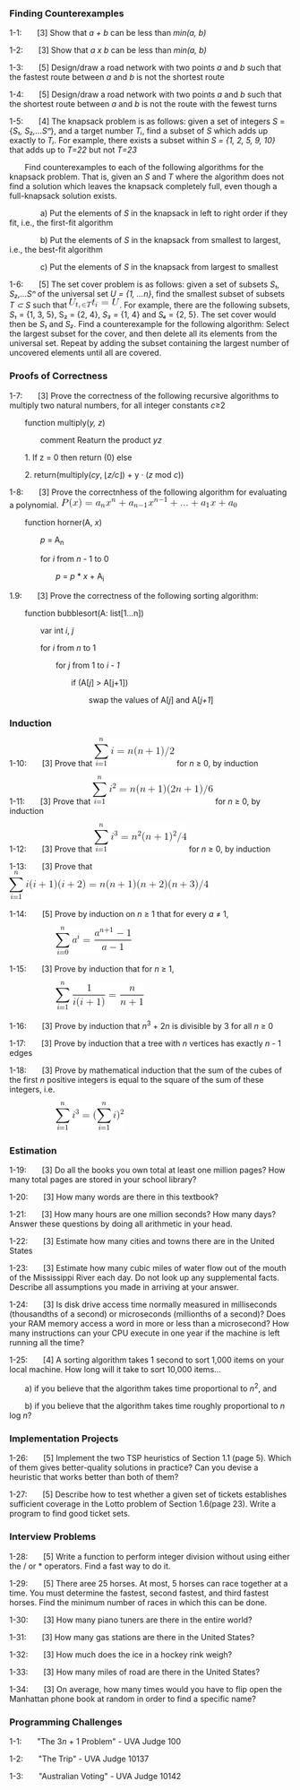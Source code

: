 ### Finding Counterexamples

1-1:&nbsp; &nbsp; &nbsp; &nbsp;[3] Show that _a + b_ can be less than _min(a, b)_

1-2:&nbsp; &nbsp; &nbsp; &nbsp;[3] Show that _a x b_ can be less than _min(a, b)_

1-3:&nbsp; &nbsp; &nbsp; &nbsp;[5] Design/draw a road network with two points _a_ and _b_ such that the fastest route between _a_ and _b_ is not the shortest route

1-4:&nbsp; &nbsp; &nbsp; &nbsp;[5] Design/draw a road network with two points _a_ and _b_ such that the shortest route between _a_ and _b_ is not the route with the fewest turns

1-5:&nbsp; &nbsp; &nbsp; &nbsp;[4] The knapsack problem is as follows: given a set of integers _S_ = {_S₁, S₂,...Sⁿ_}, and a target number _Tᵢ_, find a subset of _S_ which adds up exactly to _Tᵢ_. For example, there exists a subset within _S = {1, 2, 5, 9, 10}_ that adds up to _T=22_ but not _T=23_

&nbsp; &nbsp; &nbsp; &nbsp;Find counterexamples to each of the following algorithms for the knapsack problem. That is, given an _S_ and _T_ where the algorithm does not find a solution which leaves the knapsack completely full, even though a full-knapsack solution exists.

&nbsp; &nbsp; &nbsp; &nbsp;&nbsp; &nbsp; &nbsp; &nbsp;a) Put the elements of _S_ in the knapsack in left to right order if they fit, i.e., the first-fit algorithm

&nbsp; &nbsp; &nbsp; &nbsp;&nbsp; &nbsp; &nbsp; &nbsp;b) Put the elements of _S_ in the knapsack from smallest to largest, i.e., the best-fit algorithm

&nbsp; &nbsp; &nbsp; &nbsp;&nbsp; &nbsp; &nbsp; &nbsp;c) Put the elements of _S_ in the knapsack from largest to smallest

1-6:&nbsp; &nbsp; &nbsp; &nbsp;[5] The set cover problem is as follows: given a set of subsets _S₁, S₂,...Sⁿ_ of the universal set _U = {1, ...n}_, find the smallest subset of subsets _T ⊂ S_ such that ![1-6](1-6.gif). For example, there are the following subsets, _S₁_ = {1, 3, 5}, S₂ = {2, 4}, _S₃_ = {1, 4} and _S₄_ = {2, 5}. The set cover would then be _S₁_ and _S₂_. Find a counterexample for the following algorithm: Select the largest subset for the cover, and then delete all its elements from the universal set. Repeat by adding the subset containing the largest number of uncovered elements until all are covered.

### Proofs of Correctness

1-7:&nbsp; &nbsp; &nbsp; &nbsp;[3] Prove the correctness of the following recursive algorithms to multiply two natural numbers, for all integer constants *c*≥2

&nbsp; &nbsp; &nbsp; &nbsp;function multiply(_y, z_)

&nbsp; &nbsp; &nbsp; &nbsp;&nbsp; &nbsp; &nbsp; &nbsp;comment Reaturn the product _yz_

&nbsp; &nbsp; &nbsp; &nbsp;1. If z = 0 then return (0) else

&nbsp; &nbsp; &nbsp; &nbsp;2. return(multiply(_cy_, ⌊_z/c_⌋) + y · (_z_ mod _c_))

1-8:&nbsp; &nbsp; &nbsp; &nbsp;[3] Prove the correctnhess of the following algorithm for evaluating a polynomial.
![1-8](1-8.gif)

&nbsp; &nbsp; &nbsp; &nbsp;function horner(A, _x_)

&nbsp; &nbsp; &nbsp; &nbsp;&nbsp; &nbsp; &nbsp; &nbsp;_p_ = A<sub>n</sub>

&nbsp; &nbsp; &nbsp; &nbsp;&nbsp; &nbsp; &nbsp; &nbsp;for _i_ from _n_ - 1 to 0

&nbsp; &nbsp; &nbsp; &nbsp;&nbsp; &nbsp; &nbsp; &nbsp;&nbsp; &nbsp; &nbsp; &nbsp;_p_ = _p_ \* _x_ + A<sub>i</sub>

1.9:&nbsp; &nbsp; &nbsp; &nbsp;[3] Prove the correctness of the following sorting algorithm:

&nbsp; &nbsp; &nbsp; &nbsp;function bubblesort(A: list[1...n])

&nbsp; &nbsp; &nbsp; &nbsp;&nbsp; &nbsp; &nbsp; &nbsp;var int _i_, _j_

&nbsp; &nbsp; &nbsp; &nbsp;&nbsp; &nbsp; &nbsp; &nbsp;for _i_ from _n_ to 1

&nbsp; &nbsp; &nbsp; &nbsp;&nbsp; &nbsp; &nbsp; &nbsp;&nbsp; &nbsp; &nbsp; &nbsp;for _j_ from 1 to _i - 1_

&nbsp; &nbsp; &nbsp; &nbsp;&nbsp; &nbsp; &nbsp; &nbsp;&nbsp; &nbsp; &nbsp; &nbsp;&nbsp; &nbsp; &nbsp; &nbsp;if (A[_j_] > A[j+1])

&nbsp; &nbsp; &nbsp; &nbsp;&nbsp; &nbsp; &nbsp; &nbsp;&nbsp; &nbsp; &nbsp; &nbsp;
&nbsp; &nbsp; &nbsp; &nbsp;&nbsp; &nbsp; &nbsp; &nbsp;swap the values of A[_j_] and A[_j+1_]

### Induction

1-10:&nbsp; &nbsp; &nbsp; &nbsp;[3] Prove that ![1-10](1-10.gif) for _n_ ≥ 0, by induction

1-11:&nbsp; &nbsp; &nbsp; &nbsp;[3] Prove that ![1-11](1-11.gif) for _n_ ≥ 0, by induction

1-12:&nbsp; &nbsp; &nbsp; &nbsp;[3] Prove that ![1-12](1-12.gif) for _n_ ≥ 0, by induction

1-13:&nbsp; &nbsp; &nbsp; &nbsp;[3] Prove that ![1-13](1-13.gif)

1-14:&nbsp; &nbsp; &nbsp; &nbsp;[5] Prove by induction on _n_ ≥ 1 that for every _a_ ≠ 1,

&nbsp; &nbsp; &nbsp; &nbsp;&nbsp; &nbsp; &nbsp; &nbsp;&nbsp; &nbsp; &nbsp; &nbsp;![1-14](1-14.gif)

1-15:&nbsp; &nbsp; &nbsp; &nbsp;[3] Prove by induction that for _n_ ≥ 1,

&nbsp; &nbsp; &nbsp; &nbsp;&nbsp; &nbsp; &nbsp; &nbsp;&nbsp; &nbsp; &nbsp; &nbsp;![1-15](1-15.gif)

1-16:&nbsp; &nbsp; &nbsp; &nbsp;[3] Prove by induction that _n_<sup>3</sup> + 2*n* is divisible by 3 for all _n_ ≥ 0

1-17:&nbsp; &nbsp; &nbsp; &nbsp;[3] Prove by induction that a tree with _n_ vertices has exactly _n_ - 1 edges

1-18:&nbsp; &nbsp; &nbsp; &nbsp;[3] Prove by mathematical induction that the sum of the cubes of the first _n_ positive integers is equal to the square of the sum of these integers, i.e.

&nbsp; &nbsp; &nbsp; &nbsp;&nbsp; &nbsp; &nbsp; &nbsp;&nbsp; &nbsp; &nbsp; &nbsp;![1-18](1-18.gif)

### Estimation

1-19:&nbsp; &nbsp; &nbsp; &nbsp;[3] Do all the books you own total at least one million pages? How many total pages are stored in your school library?

1-20:&nbsp; &nbsp; &nbsp; &nbsp;[3] How many words are there in this textbook?

1-21:&nbsp; &nbsp; &nbsp; &nbsp;[3] How many hours are one million seconds? How many days? Answer these questions by doing all arithmetic in your head.

1-22:&nbsp; &nbsp; &nbsp; &nbsp;[3] Estimate how many cities and towns there are in the United States

1-23:&nbsp; &nbsp; &nbsp; &nbsp;[3] Estimate how many cubic miles of water flow out of the mouth of the Mississippi River each day. Do not look up any supplemental facts. Describe all assumptions you made in arriving at your answer.

1-24:&nbsp; &nbsp; &nbsp; &nbsp;[3] Is disk drive access time normally measured in milliseconds (thousandths of a second) or microseconds (millionths of a second)? Does your RAM memory access a word in more or less than a microsecond? How many instructions can your CPU execute in one year if the machine is left running all the time?

1-25:&nbsp; &nbsp; &nbsp; &nbsp;[4] A sorting algorithm takes 1 second to sort 1,000 items on your local machine. How long will it take to sort 10,000 items...

&nbsp; &nbsp; &nbsp; &nbsp;a) if you believe that the algorithm takes time proportional to _n_<sup>2</sup>, and

&nbsp; &nbsp; &nbsp; &nbsp;b) if you believe that the algorithm takes time roughly proportional to _n_ log _n_?

### Implementation Projects

1-26:&nbsp; &nbsp; &nbsp; &nbsp;[5] Implement the two TSP heuristics of Section 1.1 (page 5). Which of them gives better-quality solutions in practice? Can you devise a heuristic that works better than both of them?

1-27:&nbsp; &nbsp; &nbsp; &nbsp;[5] Describe how to test whether a given set of tickets establishes sufficient coverage in the Lotto problem of Section 1.6(page 23). Write a program to find good ticket sets.

### Interview Problems

1-28:&nbsp; &nbsp; &nbsp; &nbsp;[5] Write a function to perform integer division without using either the / or \* operators. Find a fast way to do it.

1-29:&nbsp; &nbsp; &nbsp; &nbsp;[5] There aree 25 horses. At most, 5 horses can race together at a time. You must determine the fastest, second fastest, and third fastest horses. Find the minimum number of races in which this can be done.

1-30:&nbsp; &nbsp; &nbsp; &nbsp;[3] How many piano tuners are there in the entire world?

1-31:&nbsp; &nbsp; &nbsp; &nbsp;[3] How many gas stations are there in the United States?

1-32:&nbsp; &nbsp; &nbsp; &nbsp;[3] How much does the ice in a hockey rink weigh?

1-33:&nbsp; &nbsp; &nbsp; &nbsp;[3] How many miles of road are there in the United States?

1-34:&nbsp; &nbsp; &nbsp; &nbsp;[3] On average, how many times would you have to flip open the Manhattan phone book at random in order to find a specific name?

### Programming Challenges

1-1:&nbsp; &nbsp; &nbsp; &nbsp;"The 3*n* + 1 Problem" - UVA Judge 100

1-2:&nbsp; &nbsp; &nbsp; &nbsp;"The Trip" - UVA Judge 10137

1-3:&nbsp; &nbsp; &nbsp; &nbsp;"Australian Voting" - UVA Judge 10142

